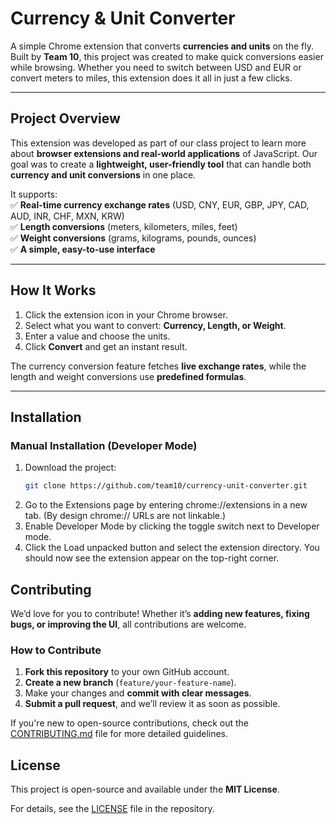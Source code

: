 # Currency & Unit Converter  

A simple Chrome extension that converts **currencies and units** on the fly. Built by **Team 10**, this project was created to make quick conversions easier while browsing. Whether you need to switch between USD and EUR or convert meters to miles, this extension does it all in just a few clicks.  

---

## Project Overview  
This extension was developed as part of our class project to learn more about **browser extensions and real-world applications** of JavaScript. Our goal was to create a **lightweight, user-friendly tool** that can handle both **currency and unit conversions** in one place.  

It supports:  
✅ **Real-time currency exchange rates** (USD, CNY, EUR, GBP, JPY, CAD, AUD, INR, CHF, MXN, KRW)  
✅ **Length conversions** (meters, kilometers, miles, feet)  
✅ **Weight conversions** (grams, kilograms, pounds, ounces)  
✅ **A simple, easy-to-use interface**  

---

## How It Works  
1. Click the extension icon in your Chrome browser.  
2. Select what you want to convert: **Currency, Length, or Weight**.  
3. Enter a value and choose the units.  
4. Click **Convert** and get an instant result.  

The currency conversion feature fetches **live exchange rates**, while the length and weight conversions use **predefined formulas**.  

---

## Installation  
### **Manual Installation (Developer Mode)**  
1. Download the project:  
   ```sh
   git clone https://github.com/team10/currency-unit-converter.git
2. Go to the Extensions page by entering chrome://extensions in a new tab. (By design chrome:// URLs are not linkable.)
3. Enable Developer Mode by clicking the toggle switch next to Developer mode.
4. Click the Load unpacked button and select the extension directory. You should now see the extension appear on the top-right corner. 

## Contributing  
We’d love for you to contribute! Whether it’s **adding new features, fixing bugs, or improving the UI**, all contributions are welcome.  

### How to Contribute  
1. **Fork this repository** to your own GitHub account.  
2. **Create a new branch** (`feature/your-feature-name`).  
3. Make your changes and **commit with clear messages**.  
4. **Submit a pull request**, and we’ll review it as soon as possible.  

If you're new to open-source contributions, check out the [CONTRIBUTING.md](CONTRIBUTING.md) file for more detailed guidelines.

## License  
This project is open-source and available under the **MIT License**.  

For details, see the [LICENSE](LICENSE) file in the repository.


